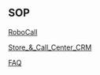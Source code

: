 


## **SOP**



[RoboCall](.\RoboCall\Robo_Call.md)

[Store_&_Call_Center_CRM](.\Store_&_Call_Center_CRM\Advaita.md)

[FAQ](.\docs\FAQ.md)



